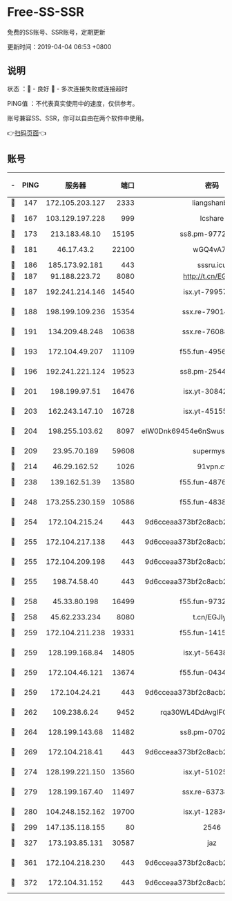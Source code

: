 # Free-SS-SSR

免费的SS账号、SSR账号，定期更新

更新时间：2019-04-04 06:53 +0800

## 说明

状态     ：🙂 - 良好 🙁 - 多次连接失败或连接超时

PING值   ：不代表真实使用中的速度，仅供参考。

账号兼容SS、SSR，你可以自由在两个软件中使用。

👉[扫码页面](https://liesauer.github.io/Free-SS-SSR/)👈

## 账号

|-|PING|服务器|端口|密码|加密方式|区域|
|:----:|:----:|:-----:|-----:|:----:|:----:|:----:|
|🙂|147|172.105.203.127|2333|liangshanbo|chacha20|JP|
|🙂|167|103.129.197.228|999|lcshare|aes-256-cfb|US|
|🙂|173|213.183.48.10|15195|ss8.pm-97720747|rc4-md5|RU|
|🙂|181|46.17.43.2|22100|wGQ4vA7D|aes-256-gcm|RU|
|🙂|186|185.173.92.181|443|sssru.icu|rc4-md5|RU|
|🙂|187|91.188.223.72|8080|http://t.cn/EGJIyrl|rc4-md5|RU|
|🙂|187|192.241.214.146|14540|isx.yt-79957459|aes-256-cfb|US|
|🙂|188|198.199.109.236|15354|ssx.re-79014072|aes-256-cfb|US|
|🙂|191|134.209.48.248|10638|ssx.re-76088274|aes-256-cfb|US|
|🙂|193|172.104.49.207|11109|f55.fun-49562246|aes-256-cfb|SG|
|🙂|196|192.241.221.124|19523|ss8.pm-25447716|aes-256-cfb|US|
|🙂|201|198.199.97.51|16476|isx.yt-30842013|aes-256-cfb|US|
|🙂|203|162.243.147.10|16728|isx.yt-45155519|aes-256-cfb|US|
|🙂|204|198.255.103.62|8097|eIW0Dnk69454e6nSwuspv9DmS201tQ0D|aes-256-cfb|US|
|🙂|209|23.95.70.189|59608|supermyssr|chacha20-ietf|US|
|🙂|214|46.29.162.52|1026|91vpn.cf|rc4-md5|RU|
|🙂|238|139.162.51.39|13580|f55.fun-48765997|aes-256-cfb|SG|
|🙂|248|173.255.230.159|10586|f55.fun-48382227|aes-256-cfb|US|
|🙂|254|172.104.215.24|443|9d6cceaa373bf2c8acb22e60b6a58be6|aes-256-cfb|US|
|🙂|255|172.104.217.138|443|9d6cceaa373bf2c8acb22e60b6a58be6|aes-256-cfb|US|
|🙂|255|172.104.209.198|443|9d6cceaa373bf2c8acb22e60b6a58be6|aes-256-cfb|US|
|🙂|255|198.74.58.40|443|9d6cceaa373bf2c8acb22e60b6a58be6|aes-256-cfb|US|
|🙂|258|45.33.80.198|16499|f55.fun-97323314|aes-256-cfb|US|
|🙂|258|45.62.233.234|8080|t.cn/EGJIyrl|rc4-md5|CA|
|🙂|259|172.104.211.238|19331|f55.fun-14153413|aes-256-cfb|US|
|🙂|259|128.199.168.84|14805|isx.yt-56438950|aes-256-cfb|SG|
|🙂|259|172.104.46.121|13674|f55.fun-04347398|aes-256-cfb|SG|
|🙂|259|172.104.24.21|443|9d6cceaa373bf2c8acb22e60b6a58be6|aes-256-cfb|US|
|🙂|262|109.238.6.24|9452|rqa30WL4DdAvgIFG6Fs3znzTa|aes-256-cfb|FR|
|🙂|264|128.199.143.68|11482|ss8.pm-07027944|aes-256-cfb|SG|
|🙂|269|172.104.218.41|443|9d6cceaa373bf2c8acb22e60b6a58be6|aes-256-cfb|US|
|🙂|274|128.199.221.150|13560|isx.yt-51025089|aes-256-cfb|SG|
|🙂|279|128.199.167.40|11497|ssx.re-63738740|aes-256-cfb|SG|
|🙂|280|104.248.152.162|19700|isx.yt-12834534|aes-256-cfb|SG|
|🙂|299|147.135.118.155|80|2546|chacha20|US|
|🙂|327|173.193.85.131|30587|jaz|aes-256-cfb|US|
|🙂|361|172.104.218.230|443|9d6cceaa373bf2c8acb22e60b6a58be6|aes-256-cfb|US|
|🙂|372|172.104.31.152|443|9d6cceaa373bf2c8acb22e60b6a58be6|aes-256-cfb|US|
